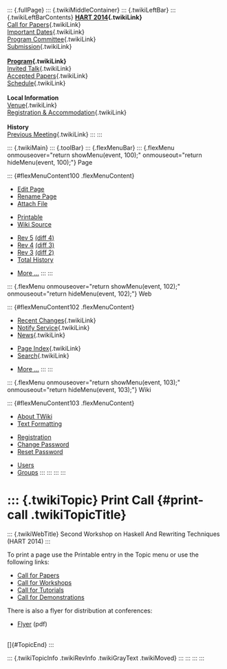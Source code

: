 ::: {.fullPage}
::: {.twikiMiddleContainer}
::: {.twikiLeftBar}
::: {.twikiLeftBarContents}
**[HART 2014](WebHome){.twikiLink}**\
[Call for Papers](CallForPapers){.twikiLink}\
[Important Dates](ImportantDates){.twikiLink}\
[Program Committee](ProgramCommittee){.twikiLink}\
[Submission](PaperSubmission){.twikiLink}\
\
**[Program](Program){.twikiLink}**\
[Invited Talk](InvitedTalks){.twikiLink}\
[Accepted Papers](AcceptedPapers){.twikiLink}\
[Schedule](Program){.twikiLink}\
\
**Local Information**\
[Venue](WorkshopVenue){.twikiLink}\
[Registration & Accommodation](RegistrationAndAccomodation){.twikiLink}\
\
**History**\
[Previous Meeting](PreviousMeetings){.twikiLink}
:::
:::

::: {.twikiMain}
::: {.toolBar}
::: {.flexMenuBar}
::: {.flexMenu onmouseover="return showMenu(event, 100);" onmouseout="return hideMenu(event, 100);"}
Page

::: {#flexMenuContent100 .flexMenuContent}
-   [Edit
    Page](http://www.program-transformation.org/edit/HART14/PrintCall?t=1536828906)
-   [Rename
    Page](http://www.program-transformation.org/rename/HART14/PrintCall)
-   [Attach
    File](http://www.program-transformation.org/attach/HART14/PrintCall)

<!-- -->

-   [Printable](http://www.program-transformation.org/view/HART14/PrintCall?skin=print.pattern)
-   [Wiki
    Source](http://www.program-transformation.org/view/HART14/PrintCall?skin=text&raw=on&contenttype=text/plain)

<!-- -->

-   [Rev
    5](http://www.program-transformation.org/view/HART14/PrintCall?rev=1.5)
    [(diff 4)](http://www.program-transformation.org/rdiff/HART14/PrintCall?rev1=1.5&rev2=1.4)
-   [Rev
    4](http://www.program-transformation.org/view/HART14/PrintCall?rev=1.4)
    [(diff 3)](http://www.program-transformation.org/rdiff/HART14/PrintCall?rev1=1.4&rev2=1.3)
-   [Rev
    3](http://www.program-transformation.org/view/HART14/PrintCall?rev=1.3)
    [(diff 2)](http://www.program-transformation.org/rdiff/HART14/PrintCall?rev1=1.3&rev2=1.2)
-   [Total
    History](http://www.program-transformation.org/rdiff/HART14/PrintCall)

<!-- -->

-   [More
    \...](http://www.program-transformation.org/oops/HART14/PrintCall?template=oopsmore&param1=1.5&param2=1.5)
:::
:::

::: {.flexMenu onmouseover="return showMenu(event, 102);" onmouseout="return hideMenu(event, 102);"}
Web

::: {#flexMenuContent102 .flexMenuContent}
-   [Recent Changes](WebChanges){.twikiLink}
-   [Notify Service](WebNotify){.twikiLink}
-   [News](WebNews){.twikiLink}

<!-- -->

-   [Page Index](WebIndex){.twikiLink}
-   [Search](WebSearch){.twikiLink}

<!-- -->

-   [More
    \...](http://www.program-transformation.org/oops/HART14/PrintCall?template=oopsmore&param1=1.5&param2=1.5)
:::
:::

::: {.flexMenu onmouseover="return showMenu(event, 103);" onmouseout="return hideMenu(event, 103);"}
Wiki

::: {#flexMenuContent103 .flexMenuContent}
-   [About
    TWiki](http://www.program-transformation.org/view/TWiki/WebHome)
-   [Text
    Formatting](http://www.program-transformation.org/view/TWiki/TextFormattingRules)

<!-- -->

-   [Registration](http://www.program-transformation.org/view/TWiki/TWikiRegistration)
-   [Change
    Password](http://www.program-transformation.org/view/TWiki/ChangePassword)
-   [Reset
    Password](http://www.program-transformation.org/view/TWiki/ResetPassword)

<!-- -->

-   [Users](http://www.program-transformation.org/view/Main/TWikiUsers)
-   [Groups](http://www.program-transformation.org/view/Main/TWikiGroups)
:::
:::
:::
:::

::: {.twikiTopic}
Print Call {#print-call .twikiTopicTitle}
==========

::: {.twikiWebTitle}
Second Workshop on Haskell And Rewriting Techniques (HART 2014)
:::

To print a page use the Printable entry in the Topic menu or use the
following links:

-   [Call for
    Papers](http://www.program-transformation.org/twiki/bin/fresh/Gpce/CallForPapers?skin=print)
-   [Call for
    Workshops](http://www.program-transformation.org/twiki/bin/fresh/Gpce/CallForWorkshops?skin=print)
-   [Call for
    Tutorials](http://www.program-transformation.org/twiki/bin/fresh/Gpce/CallForTutorials?skin=print)
-   [Call for
    Demonstrations](http://www.program-transformation.org/twiki/bin/fresh/Gpce/CallForDemonstrations?skin=print)

There is also a flyer for distribution at conferences:

-   [Flyer](http://www.cs.uu.nl/~visser/GPCE04-CfC.pdf) (pdf)

\
[]{#TopicEnd}
:::

::: {.twikiTopicInfo .twikiRevInfo .twikiGrayText .twikiMoved}
:::
:::
:::
:::
